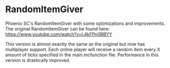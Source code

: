 # RandomItemGiver
 Phoenix SC's RandomItemGiver with some optimizations and improvements. The original RandomItemGiver can be found here: https://www.youtube.com/watch?v=L4kFPn0BBYY

This version is almost exactly the same as the original but now has multiplayer support. Each online player will receive a random item every X amount of ticks specified in the main.mcfunction file. Performance in this version is drastically improved.
